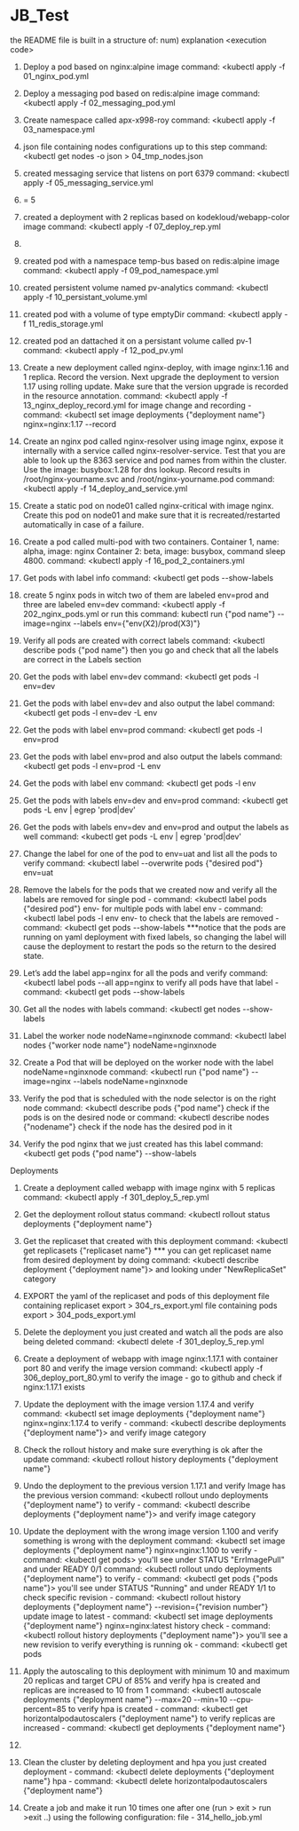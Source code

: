 # JB_Test
the README file is built in a structure of:
num) explanation
\<execution code\>


1) Deploy a pod based on nginx:alpine image
command: \<kubectl apply -f 01_nginx_pod.yml

2) Deploy a messaging pod based on redis:alpine image
command: \<kubectl apply -f 02_messaging_pod.yml

3) Create namespace called apx-x998-roy
command: \<kubectl apply -f 03_namespace.yml

4) json file containing nodes configurations up to this step
command: \<kubectl get nodes -o json > 04_tmp_nodes.json

5) created messaging service that listens on port 6379
command: \<kubectl apply -f 05_messaging_service.yml

6) = 5

7) created a deployment with 2 replicas based on kodekloud/webapp-color image
command: \<kubectl apply -f 07_deploy_rep.yml

8) 

9) created pod with a namespace temp-bus based on redis:alpine image
command: \<kubectl apply -f 09_pod_namespace.yml

10) created persistent volume named pv-analytics
command: \<kubectl apply -f 10_persistant_volume.yml

11) created pod with a volume of type emptyDir
command: \<kubectl apply -f 11_redis_storage.yml

12) created pod an dattached it on a persistant volume called pv-1
command: \<kubectl apply -f 12_pod_pv.yml

13) Create a new deployment called nginx-deploy, with image nginx:1.16 and 1 replica. Record the version. Next upgrade the deployment to version 1.17 using rolling update. Make sure that the version upgrade is recorded in the resource annotation.
command: \<kubectl apply -f 13_nginx_deploy_record.yml
for image change and recording - command: \<kubectl set image deployments {"deployment name"} nginx=nginx:1.17 --record

14) Create an nginx pod called nginx-resolver using image nginx, expose it internally with a service called nginx-resolver-service. Test that you are able to look up the 8363 service and pod names from within the cluster. Use the image: busybox:1.28 for dns lookup. Record results in /root/nginx-yourname.svc and /root/nginx-yourname.pod
command: \<kubectl apply -f 14_deploy_and_service.yml


15) Create a static pod on node01 called nginx-critical with image nginx. Create this pod
on node01 and make sure that it is recreated/restarted automatically in case of a
failure.

16) Create a pod called multi-pod with two containers.
Container 1, name: alpha, image: nginx
Container 2: beta, image: busybox, command sleep 4800.
command: \<kubectl apply -f 16_pod_2_containers.yml

1) Get pods with label info
command: \<kubectl get pods --show-labels

2) create 5 nginx pods in witch two of them are labeled env=prod and three are labeled env=dev
command: \<kubectl apply -f 202_nginx_pods.yml
or run this command: kubectl run {"pod name"} --image=nginx --labels env={"env(X2)/prod(X3)"}

3) Verify all pods are created with correct labels
command: \<kubectl describe pods {"pod name"}
then you go and check that all the labels are correct in the Labels section

4) Get the pods with label env=dev
command: \<kubectl get pods -l env=dev

5) Get the pods with label env=dev and also output the label
command: \<kubectl get pods -l env=dev -L env

6) Get the pods with label env=prod
command: \<kubectl get pods -l env=prod

7) Get the pods with label env=prod and also output the labels
command: \<kubectl get pods -l env=prod -L env

8) Get the pods with label env
command: \<kubectl get pods -l env

9) Get the pods with labels env=dev and env=prod
command: \<kubectl get pods -L env | egrep 'prod|dev'

10) Get the pods with labels env=dev and env=prod and output the labels as well
command: \<kubectl get pods -L env | egrep 'prod|dev'

11) Change the label for one of the pod to env=uat and list all the pods to verify
command: \<kubectl label --overwrite pods {"desired pod"} env=uat

12) Remove the labels for the pods that we created now and verify all the labels are removed
for single pod - command: \<kubectl label pods {"desired pod"} env-
for multiple pods with label env - command: \<kubectl label pods -l env env-
to check that the labels are removed - command: \<kubectl get pods --show-labels
***notice that the pods are running on yaml deployment with fixed labels, so changing the label will cause the deployment to restart the pods so the return to the desired state.

13) Let’s add the label app=nginx for all the pods and verify 
command: \<kubectl label pods --all app=nginx
to verify all pods have that label - command: \<kubectl get pods --show-labels

14) Get all the nodes with labels
command: \<kubectl get nodes --show-labels

15) Label the worker node nodeName=nginxnode
command: \<kubectl label nodes {"worker node name"} nodeName=nginxnode         

16) Create a Pod that will be deployed on the worker node with the label nodeName=nginxnode
command: \<kubectl run {"pod name"} --image=nginx --labels nodeName=nginxnode

17) Verify the pod that is scheduled with the node selector is on the right node
command: \<kubectl describe pods {"pod name"}
check if the pods is on the desired node
or command: \<kubectl describe nodes {"nodename"}
check if the node has the desired pod in it

18) Verify the pod nginx that we just created has this label
command: \<kubectl get pods {"pod name"} --show-labels


Deployments

1) Create a deployment called webapp with image nginx with 5 replicas
command: \<kubectl apply -f 301_deploy_5_rep.yml

2) Get the deployment rollout status
command: \<kubectl rollout status deployments {"deployment name"}

3) Get the replicaset that created with this deployment
command: \<kubectl get replicasets {"replicaset name"}
*** you can get replicaset name from desired deployment by doing command: \<kubectl describe deployment {"deployment name"}\> and looking under "NewReplicaSet" category

4) EXPORT the yaml of the replicaset and pods of this deployment
file containing replicaset export > 304_rs_export.yml
file containing pods export > 304_pods_export.yml

5) Delete the deployment you just created and watch all the pods are also being deleted
command: \<kubectl delete -f 301_deploy_5_rep.yml

6) Create a deployment of webapp with image nginx:1.17.1 with container port 80 and verify the image version
command: \<kubectl apply -f 306_deploy_port_80.yml
to verify the image - go to github and check if nginx:1.17.1 exists

7) Update the deployment with the image version 1.17.4 and verify
command: \<kubectl set image deployments {"deployment name"} nginx=nginx:1.17.4
to verify - command: \<kubectl describe deployments {"deployment name"}\> and verify image category

8) Check the rollout history and make sure everything is ok after the update
command: \<kubectl rollout history deployments {"deployment name"}

9) Undo the deployment to the previous version 1.17.1 and verify Image has the previous version
command: \<kubectl rollout undo deployments {"deployment name"}
to verify - command: \<kubectl describe deployments {"deployment name"}\> and verify image category

10) Update the deployment with the wrong image version 1.100 and verify something is wrong with the deployment
command: \<kubectl set image deployments {"deployment name"} nginx=nginx:1.100
to verify - command: \<kubectl get pods\> you'll see under STATUS "ErrImagePull" and under READY 0/1
command: \<kubectl rollout undo deployments {"deployment name"}
to verify - command: \<kubectl get pods {"pods name"}\> you'll see under STATUS "Running" and under READY 1/1
to check specific revision - command: \<kubectl rollout history deployments {"deployment name"} --revision={"revision number"}
update image to latest - command: \<kubectl set image deployments {"deployment name"} nginx=nginx:latest
history check - command: \<kubectl rollout history deployments {"deployment name"}\> you'll see a new revision
to verify everything is running ok - command: \<kubectl get pods

11) Apply the autoscaling to this deployment with minimum 10 and maximum 20 replicas and target CPU of 85% and verify hpa is created and replicas are increased to 10 from 1
command: \<kubectl autoscale deployments {"deployment name"} --max=20 --min=10 --cpu-percent=85
to verify hpa is created - command: \<kubectl get horizontalpodautoscalers {"deployment name"}
to verify replicas are increased - command: \<kubectl get deployments {"deployment name"}

12.

13) Clean the cluster by deleting deployment and hpa you just created
deployment - command: \<kubectl delete deployments {"deployment name"}
hpa - command: \<kubectl delete horizontalpodautoscalers {"deployment name"}


14) Create a job and make it run 10 times one after one (run > exit > run >exit ..) using the following configuration:
file - 314_hello_job.yml
